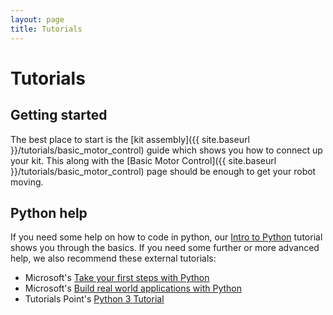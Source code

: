 ```yaml
---
layout: page
title: Tutorials
---
```


# Tutorials


## Getting started

The best place to start is the [kit assembly]({{ site.baseurl }}/tutorials/basic_motor_control) guide which shows you how to connect up your kit.
This along with the [Basic Motor Control]({{ site.baseurl }}/tutorials/basic_motor_control) page should be enough to get your robot moving.


## Python help

If you need some help on how to code in python, our [Intro to Python](/docs/tutorials/python) tutorial shows you through the basics.
If you need some further or more advanced help, we also recommend these external tutorials:

* Microsoft's [Take your first steps with Python](https://docs.microsoft.com/en-us/learn/paths/python-first-steps/)
* Microsoft's [Build real world applications with Python](https://docs.microsoft.com/en-us/learn/paths/python-language/)
* Tutorials Point's [Python 3 Tutorial](https://www.tutorialspoint.com/python3/index.htm)
